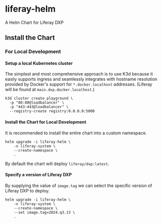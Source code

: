 # liferay-helm

A Helm Chart for Liferay DXP

## Install the Chart

### For Local Development

#### Setup a local Kubernetes cluster

The simplest and most comprehensive approach is to use K3d because it easily supports ingress and seamlessly integrates with hostname resolution provided by Docker's support for `*.docker.localhost` addresses. (Liferay will be found at `main.dxp.docker.localhost`.)

```shell
k3d cluster create playground \
  -p "80:80@loadbalancer" \
  -p "443:443@loadbalancer" \
  --registry-create registry:0.0.0.0:5000
```

#### Install the Chart for Local Development

It is recommended to install the entire chart into a custom namespace.

```shell
helm upgrade -i liferay-helm \
	-n liferay-system \
	--create-namespace \
	.
```

By default the chart will deploy `liferay/dxp:latest`.

#### Specify a version of Liferay DXP

By supplying the value of `image.tag` we can select the specific version of Liferay DXP to deploy.

```shell
helm upgrade -i liferay-helm \
	-n liferay-system \
	--create-namespace \
	--set image.tag=2024.q3.13 \
	.
```
